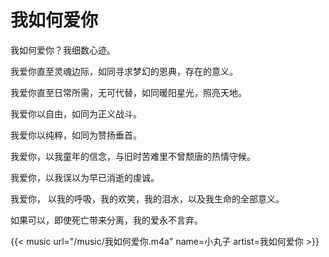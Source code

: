 # 我如何爱你


我如何爱你？我细数心迹。

我爱你直至灵魂边际，如同寻求梦幻的恩典，存在的意义。

我爱你直至日常所需，无可代替，如同暖阳星光，照亮天地。

我爱你以自由，如同为正义战斗。

我爱你以纯粹，如同为赞扬垂首。

我爱你，以我童年的信念，与旧时苦难里不曾颓唐的热情守候。

我爱你，以我误以为早已消逝的虔诚。

我爱你， 以我的呼吸，我的欢笑，我的泪水，以及我生命的全部意义。

如果可以，即使死亡带来分离，我的爱永不言弃。

{{< music url="/music/我如何爱你.m4a" name=小丸子 artist=我如何爱你 >}}


